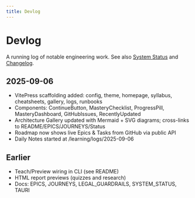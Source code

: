 ```yaml
---
title: Devlog
---
```


# Devlog

A running log of notable engineering work. See also [System Status](/SYSTEM_STATUS) and [Changelog](/CHANGELOG).

## 2025-09-06
- VitePress scaffolding added: config, theme, homepage, syllabus, cheatsheets, gallery, logs, runbooks
- Components: ContinueButton, MasteryChecklist, ProgressPill, MasteryDashboard, GitHubIssues, RecentlyUpdated
- Architecture Gallery updated with Mermaid + SVG diagrams; cross-links to README/EPICS/JOURNEYS/Status
- Roadmap now shows live Epics & Tasks from GitHub via public API
- Daily Notes started at /learning/logs/2025-09-06

## Earlier
- Teach/Preview wiring in CLI (see README)
- HTML report previews (quizzes and research)
- Docs: EPICS, JOURNEYS, LEGAL_GUARDRAILS, SYSTEM_STATUS, TAURI


